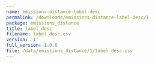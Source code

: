 ```yaml
---
name: emissions-distance-label-desc
permalink: /downloads/emissions-distance-label-desc/1
package: emissions_distance
title: label_desc
filename: label_desc.csv
version: '1'
full_version: 1.0.0
file: /data/emissions_distance/1/label_desc.csv
---
```

